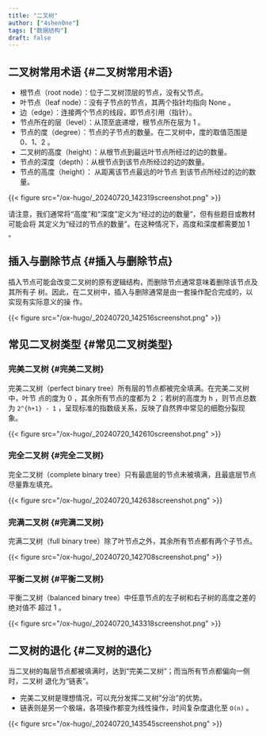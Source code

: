 ```yaml
---
title: "二叉树"
author: ["4shen0ne"]
tags: ["数据结构"]
draft: false
---
```


## 二叉树常用术语 {#二叉树常用术语}

-   根节点（root node）：位于二叉树顶层的节点，没有父节点。
-   叶节点（leaf node）：没有子节点的节点，其两个指针均指向 None 。
-   边（edge）：连接两个节点的线段，即节点引用（指针）。
-   节点所在的层（level）：从顶至底递增，根节点所在层为 1 。
-   节点的度（degree）：节点的子节点的数量。在二叉树中，度的取值范围是 0、1、2 。
-   二叉树的高度（height）：从根节点到最远叶节点所经过的边的数量。
-   节点的深度（depth）：从根节点到该节点所经过的边的数量。
-   节点的高度（height）： <span class="underline">从距离该节点最远的叶节点</span> 到该节点所经过的边的数量。

{{< figure src="/ox-hugo/_20240720_142319screenshot.png" >}}

请注意，我们通常将“高度”和“深度”定义为“经过的边的数量”，但有些题目或教材可能会将
其定义为“经过的节点的数量”。在这种情况下，高度和深度都需要加 1 。


## 插入与删除节点 {#插入与删除节点}

插入节点可能会改变二叉树的原有逻辑结构，而删除节点通常意味着删除该节点及其所有子
树。因此，在二叉树中，插入与删除通常是由一套操作配合完成的，以实现有实际意义的操
作。

{{< figure src="/ox-hugo/_20240720_142516screenshot.png" >}}


## 常见二叉树类型 {#常见二叉树类型}


### 完美二叉树 {#完美二叉树}

完美二叉树（perfect binary tree）所有层的节点都被完全填满。在完美二叉树中，叶节
点的度为 0 ，其余所有节点的度都为 2 ；若树的高度为 h ，则节点总数为 `2^{h+1} - 1`
，呈现标准的指数级关系，反映了自然界中常见的细胞分裂现象。

{{< figure src="/ox-hugo/_20240720_142610screenshot.png" >}}


### 完全二叉树 {#完全二叉树}

完全二叉树（complete binary tree）只有最底层的节点未被填满，且最底层节点尽量靠左填充。

{{< figure src="/ox-hugo/_20240720_142638screenshot.png" >}}


### 完满二叉树 {#完满二叉树}

完满二叉树（full binary tree）除了叶节点之外，其余所有节点都有两个子节点。

{{< figure src="/ox-hugo/_20240720_142708screenshot.png" >}}


### 平衡二叉树 {#平衡二叉树}

平衡二叉树（balanced binary tree）中任意节点的左子树和右子树的高度之差的绝对值不
超过 1 。

{{< figure src="/ox-hugo/_20240720_143318screenshot.png" >}}


## 二叉树的退化 {#二叉树的退化}

当二叉树的每层节点都被填满时，达到“完美二叉树”；而当所有节点都偏向一侧时，二叉树
退化为“链表”。

-   完美二叉树是理想情况，可以充分发挥二叉树“分治”的优势。
-   链表则是另一个极端，各项操作都变为线性操作，时间复杂度退化至 `O(n)` 。

{{< figure src="/ox-hugo/_20240720_143545screenshot.png" >}}
